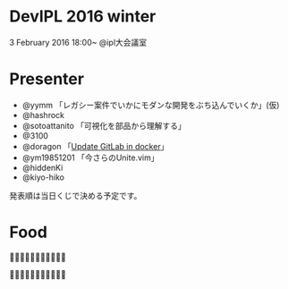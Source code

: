 # DevIPL 2016 winter

3 February 2016 18:00~ @ipl大会議室

# Presenter

* @yymm 「レガシー案件でいかにモダンな開発をぶち込んでいくか」(仮)
* @hashrock 
* @sotoattanito 「可視化を部品から理解する」
* @3100 
* @doragon 「[Update GitLab in docker](http://doragon.github.io/presentation/devipl/20160203/)」
* @ym19851201 「今さらのUnite.vim」
* @hiddenKi 
* @kiyo-hiko

発表順は当日くじで決める予定です。

# Food

🍣🍣🍣🍣🍣🍣🍣🍣🍣🍣🍣

🍕🍕🍕🍕🍕🍕🍕🍕🍕🍕🍕
